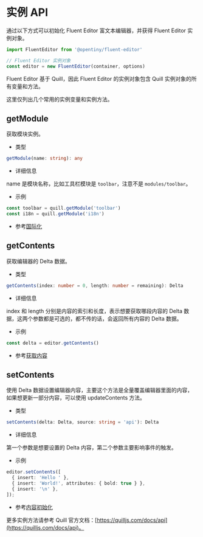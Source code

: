# 实例 API

通过以下方式可以初始化 Fluent Editor 富文本编辑器，并获得 Fluent Editor 实例对象。

```typescript
import FluentEditor from '@opentiny/fluent-editor'

// Fluent Editor 实例对象
const editor = new FluentEditor(container, options)
```

Fluent Editor 基于 Quill，因此 Fluent Editor 的实例对象包含 Quill 实例对象的所有变量和方法。

这里仅列出几个常用的实例变量和实例方法。

## getModule

获取模块实例。

- 类型

```typescript
getModule(name: string): any
```

- 详细信息

name 是模块名称，比如工具栏模块是 `toolbar`，注意不是 `modules/toolbar`。

- 示例

```typescript
const toolbar = quill.getModule('toolbar')
const i18n = quill.getModule('i18n')
```

- 参考[国际化](/docs/demo/i18n)

## getContents

获取编辑器的 Delta 数据。

- 类型

```typescript
getContents(index: number = 0, length: number = remaining): Delta
```

- 详细信息

index 和 length 分别是内容的索引和长度，表示想要获取哪段内容的 Delta 数据，这两个参数都是可选的，都不传的话，会返回所有内容的 Delta 数据。

- 示例

```typescript
const delta = editor.getContents()
```

- 参考[获取内容](/docs/demo/get-content)

## setContents

使用 Delta 数据设置编辑器内容，主要这个方法是全量覆盖编辑器里面的内容，如果想更新一部分内容，可以使用 updateContents 方法。

- 类型

```typescript
setContents(delta: Delta, source: string = 'api'): Delta
```

- 详细信息

第一个参数是想要设置的 Delta 内容，第二个参数主要影响事件的触发。

- 示例

```typescript
editor.setContents([
  { insert: 'Hello ' },
  { insert: 'World!', attributes: { bold: true } },
  { insert: '\n' },
]);
```

- 参考[内容初始化](/docs/demo/set-content)

更多实例方法请参考 Quill 官方文档：[https://quilljs.com/docs/api](https://quilljs.com/docs/api)。
